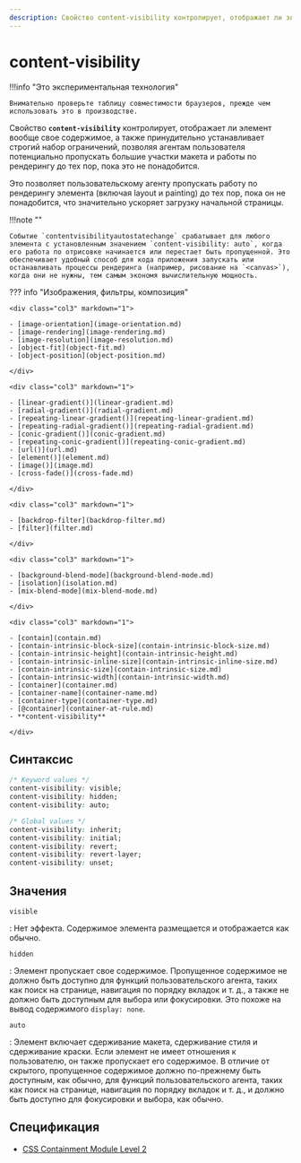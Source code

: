 ```yaml
---
description: Свойство content-visibility контролирует, отображает ли элемент вообще свое содержимое, а также принудительно устанавливает строгий набор ограничений, позволяя агентам пользователя потенциально пропускать большие участки макета и работы по рендерингу до тех пор, пока это не понадобится
---
```


# content-visibility

!!!info "Это экспериментальная технология"

    Внимательно проверьте таблицу совместимости браузеров, прежде чем использовать это в производстве.

Свойство **`content-visibility`** контролирует, отображает ли элемент вообще свое содержимое, а также принудительно устанавливает строгий набор ограничений, позволяя агентам пользователя потенциально пропускать большие участки макета и работы по рендерингу до тех пор, пока это не понадобится.

Это позволяет пользовательскому агенту пропускать работу по рендерингу элемента (включая layout и painting) до тех пор, пока он не понадобится, что значительно ускоряет загрузку начальной страницы.

!!!note ""

    Событие `contentvisibilityautostatechange` срабатывает для любого элемента с установленным значением `content-visibility: auto`, когда его работа по отрисовке начинается или перестает быть пропущенной. Это обеспечивает удобный способ для кода приложения запускать или останавливать процессы рендеринга (например, рисование на `<canvas>`), когда они не нужны, тем самым экономя вычислительную мощность.

??? info "Изображения, фильтры, композиция"

    <div class="col3" markdown="1">

    - [image-orientation](image-orientation.md)
    - [image-rendering](image-rendering.md)
    - [image-resolution](image-resolution.md)
    - [object-fit](object-fit.md)
    - [object-position](object-position.md)

    </div>

    <div class="col3" markdown="1">

    - [linear-gradient()](linear-gradient.md)
    - [radial-gradient()](radial-gradient.md)
    - [repeating-linear-gradient()](repeating-linear-gradient.md)
    - [repeating-radial-gradient()](repeating-radial-gradient.md)
    - [conic-gradient()](conic-gradient.md)
    - [repeating-conic-gradient()](repeating-conic-gradient.md)
    - [url()](url.md)
    - [element()](element.md)
    - [image()](image.md)
    - [cross-fade()](cross-fade.md)

    </div>

    <div class="col3" markdown="1">

    - [backdrop-filter](backdrop-filter.md)
    - [filter](filter.md)

    </div>

    <div class="col3" markdown="1">

    - [background-blend-mode](background-blend-mode.md)
    - [isolation](isolation.md)
    - [mix-blend-mode](mix-blend-mode.md)

    </div>

    <div class="col3" markdown="1">

    - [contain](contain.md)
    - [contain-intrinsic-block-size](contain-intrinsic-block-size.md)
    - [contain-intrinsic-height](contain-intrinsic-height.md)
    - [contain-intrinsic-inline-size](contain-intrinsic-inline-size.md)
    - [contain-intrinsic-size](contain-intrinsic-size.md)
    - [contain-intrinsic-width](contain-intrinsic-width.md)
    - [container](container.md)
    - [container-name](container-name.md)
    - [container-type](container-type.md)
    - [@container](container-at-rule.md)
    - **content-visibility**

    </div>

## Синтаксис

```css
/* Keyword values */
content-visibility: visible;
content-visibility: hidden;
content-visibility: auto;

/* Global values */
content-visibility: inherit;
content-visibility: initial;
content-visibility: revert;
content-visibility: revert-layer;
content-visibility: unset;
```

## Значения

`visible`

: Нет эффекта. Содержимое элемента размещается и отображается как обычно.

`hidden`

: Элемент пропускает свое содержимое. Пропущенное содержимое не должно быть доступно для функций пользовательского агента, таких как поиск на странице, навигация по порядку вкладок и т. д., а также не должно быть доступным для выбора или фокусировки. Это похоже на вывод содержимого `display: none`.

`auto`

: Элемент включает сдерживание макета, сдерживание стиля и сдерживание краски. Если элемент не имеет отношения к пользователю, он также пропускает его содержимое. В отличие от скрытого, пропущенное содержимое должно по-прежнему быть доступным, как обычно, для функций пользовательского агента, таких как поиск на странице, навигация по порядку вкладок и т. д., и должно быть доступно для фокусировки и выбора, как обычно.

## Спецификация

-   [CSS Containment Module Level 2](https://w3c.github.io/csswg-drafts/css-contain/#content-visibility)
